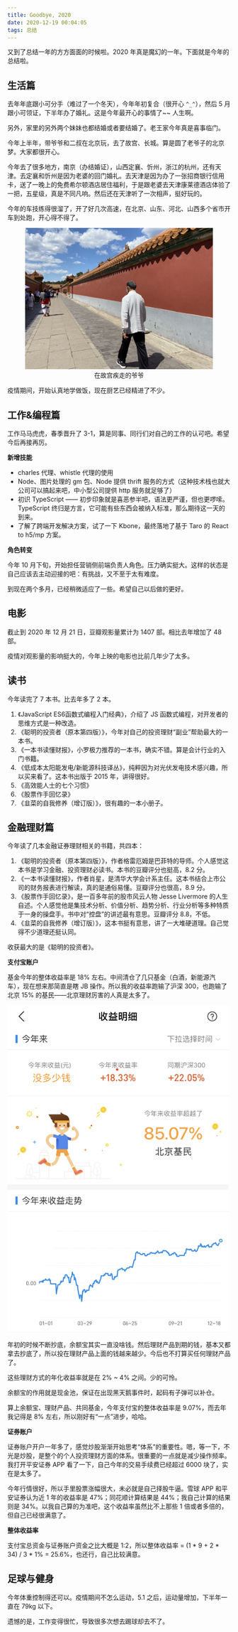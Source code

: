 ```yaml
---
title: Goodbye, 2020
date: 2020-12-19 00:04:05
tags: 总结
---
```


又到了总结一年的方方面面的时候啦。2020 年真是魔幻的一年。下面就是今年的总结啦。

<!-- more -->

## 生活篇

去年年底跟小可分手（难过了一个冬天），今年年初复合（很开心 `^_^`），然后 5 月跟小可领证，下半年办了婚礼。这是今年最开心的事情了~~ 人生啊。

另外，家里的另外两个妹妹也都结婚或者要结婚了。老王家今年真是喜事临门。

今年上半年，带爷爷和二叔在北京玩，去了故宫、长城。算是圆了老爷子的北京梦。大家都很开心。

今年去了很多地方，南京（办结婚证），山西定襄、忻州，浙江的杭州，还有天津。去定襄和忻州是因为老婆的回门婚礼。去天津是因为办了一张招商银行信用卡，送了一晚上的免费希尔顿酒店居住福利，于是跟老婆去天津康莱德酒店体验了一把，五星级，真是不同凡响。然后还在天津听了一次相声，挺好玩的。

今年的车技练得很溜了，开了好几次高速，在北京、山东、河北、山西多个省市开车到处跑，开心得不得了。

<figure style="text-align: center;">
<img src="/images/2020/12/grandpa-in-forbidden-city.jpeg" style="width: 600px;" />
<figurecaption>在故宫疾走的爷爷</figurecaption>
</figure>

疫情期间，开始认真地学做饭，现在厨艺已经精进了不少。

## 工作&编程篇

工作马马虎虎，春季晋升了 3-1，算是同事、同行们对自己的工作的认可吧。希望今后再接再厉。

**新增技能**

+ charles 代理、whistle 代理的使用
+ Node、图片处理的 gm 包、Node 提供 thrift 服务的方式（这种技术栈也就大公司可以搞起来吧，中小型公司提供 http 服务就足够了）
+ 初识 TypeScript —— 初步印象就是喜恶参半吧，语法更严谨，但也更啰嗦。TypeScript 终归是方言，它可能有些东西会被纳入标准，那么期待这一天的到来。
+ 了解了跨端开发解决方案，试了一下 Kbone，最终落地了基于 Taro 的 React to h5/mp 方案。


**角色转变**

今年 10 月下旬，开始担任营销侧前端负责人角色。压力确实挺大。这样的状态是自己应该去主动迎接的吧：有挑战，又不至于太有难度。

到现在两个多月，已经稍微适应了一些。希望自己以后做的更好。

## 电影

截止到 2020 年 12 月 21 日，豆瓣观影量累计为 1407 部。相比去年增加了 48 部。

疫情对观影量的影响挺大的，今年上映的电影也比前几年少了太多。

## 读书

今年读完了 7 本书。比去年多了 2 本。

1. 《JavaScript ES6函数式编程入门经典》，介绍了 JS 函数式编程，对开发者的思维方式是一种改造。
2. 《聪明的投资者（原本第四版）》，今年对自己的投资理财“副业”帮助最大的一本书。
3. 《一本书读懂财报》，小罗极力推荐的一本书，确实不错。算是会计行业的入门书籍。
4. 《低成本太阳能发电/新能源科技译丛》，纯粹因为对光伏发电技术感兴趣，所以买来看了。这本书出版于 2015 年，讲得很好。
5. 《高效能人士的七个习惯》
6. 《股票作手回忆录》
7. 《韭菜的自我修养（增订版）》，很有趣的一本小册子。

## 金融理财篇

今年读了几本金融证券理财相关的书籍，共四本：

1. 《聪明的投资者（原本第四版）》，作者格雷厄姆是巴菲特的导师。个人感觉这本书是学习金融、投资理财必读书。本书的豆瓣评分也挺高，8.2 分。
2. 《一本书读懂财报》，作者肖星，是清华大学会计系主任。这本书结合上市公司的财务报表进行解读，真的是通俗易懂。豆瓣评分也很高，8.9 分。
3. 《股票作手回忆录》，是一百多年前的股市风云人物 Jesse Livermore 的人生自述。个人感觉他是集技术分析、价值分析、趋势分析、行业分析等多种特质于一身的操盘手。书中对“控盘”的讲述最有意思。豆瓣评分 8.8，不低。
4. 《韭菜的自我修养（增订版）》，这本书挺有意思，讲了一大堆硬道理。自己觉得不少道理还挺认同。

收获最大的是《聪明的投资者》。

**支付宝账户**

基金今年的整体收益率是 18% 左右。中间清仓了几只基金（白酒，新能源汽车），现在想来那简直是瞎 JB 操作。所以我的收益率跑输了沪深 300，也跑输了北京 15% 的基民——北京理财厉害的人真是太多了。

<img src="/images/2020/12/finace-public-funds.png" style="width: 500px;" />

年初的时候不断抄底，余额宝其实一直没啥钱。然后理财产品到期的钱，基本又都拿去抄底了，所以投在理财产品上面的钱越来越少。今后也不打算买任何理财产品了。

这些理财方式的年化收益率就是在 2% ~ 4% 之间。少的可怜。

余额宝的作用就是现金池，保证在出现黑天鹅事件时，起码有子弹可以补仓。

算上余额宝、理财产品、共同基金，今年支付宝的整体收益率是 9.07%，而去年我记得是 8% 左右，所以刚好有“一点”进步，哈哈。

**证券账户**

证券账户开户一年多了，感觉炒股渐渐开始思考“体系”的重要性。嗯，等一下，不光是炒股，是整个的个人投资理财方面的体系。很重要的一点就是减少操作频率。我打开平安证券 APP 看了一下，自己今年的交易手续费已经超过 6000 块了，实在是太多了。

今年行情很好，所以手里股票涨幅很大，未必就是自己择股牛逼。雪球 APP 和平安证券认为近 1 年的收益率是 47%；同花顺计算结果是 44%；我自己计算的结果则是 34%。以我自己算的为准吧，这个收益率虽然比不上那些 1 倍或者多倍的，但自己已经很满意了。

**整体收益率**

支付宝总资金与证券账户资金之比大概是 1:2，所以整体收益率 = (1 * 9 + 2 * 34) / 3 * 1% = 25.6%，也还行，自己比较满意。

## 足球与健身

今年体重控制得还可以。疫情期间不怎么运动，5.1 之后，运动量增加，下半年一直在 79kg 以下。

遗憾的是，工作变得很忙，导致很多次想去踢球却去不了。
